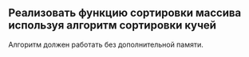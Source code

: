 ## Реализовать функцию сортировки массива используя алгоритм сортировки кучей

Алгоритм должен работать без дополнительной памяти.
